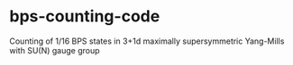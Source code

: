 # bps-counting-code
Counting of 1/16 BPS states in 3+1d maximally supersymmetric Yang-Mills with SU(N) gauge group
